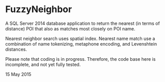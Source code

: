 # FuzzyNeighbor

A SQL Server 2014 database application to return the nearest (in terms of distance) POI that also as matches most closely on POI name. 

Nearest neighbor search uses spatial index.
Nearest name match use a combination of name tokenizing, metaphone encoding, and Levenshtein distances.

Please note that coding is in progress. Therefore, the code base here is incomplete, and not yet fully tested.

15 May 2015
